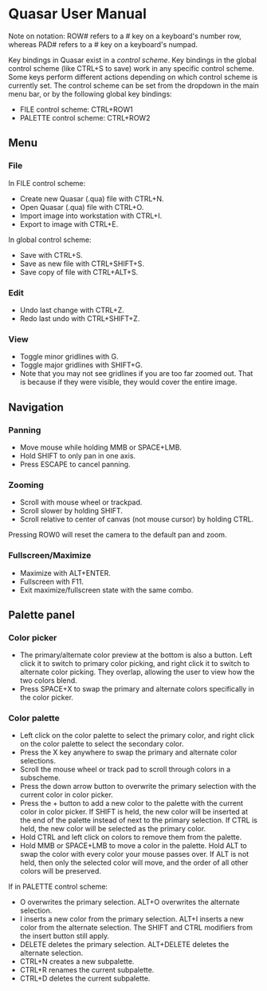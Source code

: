 # Quasar User Manual

Note on notation: ROW# refers to a # key on a keyboard's number row, whereas PAD# refers to a # key on a keyboard's numpad.

Key bindings in Quasar exist in a *control scheme*. Key bindings in the global control scheme (like CTRL+S to save) work in any specific control scheme. Some keys perform different actions depending on which control scheme is currently set.
The control scheme can be set from the dropdown in the main menu bar, or by the following global key bindings:
* FILE control scheme: CTRL+ROW1
* PALETTE control scheme: CTRL+ROW2

## Menu

### File

In FILE control scheme:
* Create new Quasar (.qua) file with CTRL+N.
* Open Quasar (.qua) file with CTRL+O.
* Import image into workstation with CTRL+I.
* Export to image with CTRL+E.

In global control scheme:
* Save with CTRL+S.
* Save as new file with CTRL+SHIFT+S.
* Save copy of file with CTRL+ALT+S.

### Edit

* Undo last change with CTRL+Z.
* Redo last undo with CTRL+SHIFT+Z.

### View

* Toggle minor gridlines with G.
* Toggle major gridlines with SHIFT+G.
* Note that you may not see gridlines if you are too far zoomed out. That is because if they were visible, they would cover the entire image.

## Navigation

### Panning

* Move mouse while holding MMB or SPACE+LMB.
* Hold SHIFT to only pan in one axis.
* Press ESCAPE to cancel panning.

### Zooming

* Scroll with mouse wheel or trackpad.
* Scroll slower by holding SHIFT.
* Scroll relative to center of canvas (not mouse cursor) by holding CTRL.

Pressing ROW0 will reset the camera to the default pan and zoom.

### Fullscreen/Maximize

* Maximize with ALT+ENTER.
* Fullscreen with F11.
* Exit maximize/fullscreen state with the same combo.

## Palette panel

### Color picker

* The primary/alternate color preview at the bottom is also a button. Left click it to switch to primary color picking, and right click it to switch to alternate color picking. They overlap, allowing the user to view how the two colors blend.
* Press SPACE+X to swap the primary and alternate colors specifically in the color picker.

### Color palette

* Left click on the color palette to select the primary color, and right click on the color palette to select the secondary color.
* Press the X key anywhere to swap the primary and alternate color selections.
* Scroll the mouse wheel or track pad to scroll through colors in a subscheme.
* Press the down arrow button to overwrite the primary selection with the current color in color picker.
* Press the + button to add a new color to the palette with the current color in color picker. If SHIFT is held, the new color will be inserted at the end of the palette instead of next to the primary selection. If CTRL is held, the new color will be selected as the primary color.
* Hold CTRL and left click on colors to remove them from the palette.
* Hold MMB or SPACE+LMB to move a color in the palette. Hold ALT to swap the color with every color your mouse passes over. If ALT is not held, then only the selected color will move, and the order of all other colors will be preserved.

If in PALETTE control scheme:
* O overwrites the primary selection. ALT+O overwrites the alternate selection.
* I inserts a new color from the primary selection. ALT+I inserts a new color from the alternate selection. The SHIFT and CTRL modifiers from the insert button still apply.
* DELETE deletes the primary selection. ALT+DELETE deletes the alternate selection.
* CTRL+N creates a new subpalette.
* CTRL+R renames the current subpalette.
* CTRL+D deletes the current subpalette.
